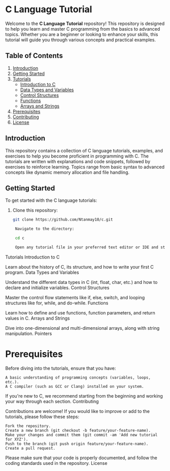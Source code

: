 # C Language Tutorial

Welcome to the **C Language Tutorial** repository! This repository is designed to help you learn and master C programming from the basics to advanced topics. Whether you are a beginner or looking to enhance your skills, this tutorial will guide you through various concepts and practical examples.

## Table of Contents

1. [Introduction](#introduction)
2. [Getting Started](#getting-started)
3. [Tutorials](#tutorials)
   - [Introduction to C](#introduction-to-c)
   - [Data Types and Variables](#data-types-and-variables)
   - [Control Structures](#control-structures)
   - [Functions](#functions)
   - [Arrays and Strings](#arrays-and-strings)
4. [Prerequisites](#prerequisites)
5. [Contributing](#contributing)
6. [License](#license)

## Introduction

This repository contains a collection of C language tutorials, examples, and exercises to help you become proficient in programming with C. The tutorials are written with explanations and code snippets, followed by exercises to reinforce learning. Topics range from basic syntax to advanced concepts like dynamic memory allocation and file handling.

## Getting Started

To get started with the C language tutorials:

1. Clone this repository:
   ```bash
   git clone https://github.com/Ntanmay10/c.git

    Navigate to the directory:

    cd c

    Open any tutorial file in your preferred text editor or IDE and start learning.

Tutorials
Introduction to C

Learn about the history of C, its structure, and how to write your first C program.
Data Types and Variables

Understand the different data types in C (int, float, char, etc.) and how to declare and initialize variables.
Control Structures

Master the control flow statements like if, else, switch, and looping structures like for, while, and do-while.
Functions

Learn how to define and use functions, function parameters, and return values in C.
Arrays and Strings

Dive into one-dimensional and multi-dimensional arrays, along with string manipulation.
Pointers

# Prerequisites

Before diving into the tutorials, ensure that you have:

    A basic understanding of programming concepts (variables, loops, etc.).
    A C compiler (such as GCC or Clang) installed on your system.

If you're new to C, we recommend starting from the beginning and working your way through each section.
Contributing

Contributions are welcome! If you would like to improve or add to the tutorials, please follow these steps:

    Fork the repository.
    Create a new branch (git checkout -b feature/your-feature-name).
    Make your changes and commit them (git commit -am 'Add new tutorial for XYZ').
    Push to the branch (git push origin feature/your-feature-name).
    Create a pull request.

Please make sure that your code is properly documented, and follow the coding standards used in the repository.
License
